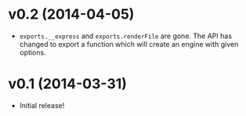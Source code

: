 # v0.2 (2014-04-05)

* `exports.__express` and `exports.renderFile` are gone. The API has changed to export a function which will create an engine with given options.


# v0.1 (2014-03-31)

* Initial release!
